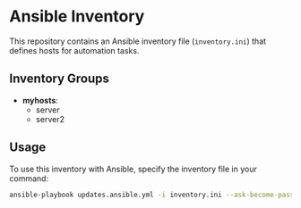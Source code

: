 # Ansible Inventory

This repository contains an Ansible inventory file (`inventory.ini`) that defines hosts for automation tasks.

## Inventory Groups

- **myhosts**:  
  - server  
  - server2

## Usage

To use this inventory with Ansible, specify the inventory file in your command:

```bash
ansible-playbook updates.ansible.yml -i inventory.ini --ask-become-pass
